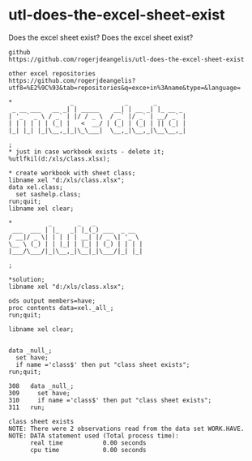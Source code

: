 # utl-does-the-excel-sheet-exist
Does the excel sheet exist? 
    Does the excel sheet exist?                                                                           
                                                                                                          
    github                                                                                                
    https://github.com/rogerjdeangelis/utl-does-the-excel-sheet-exist                                     
                                                                                                          
    other excel repositories                                                                              
    https://github.com/rogerjdeangelis?utf8=%E2%9C%93&tab=repositories&q=exce+in%3Aname&type=&language=   
                                                                                                          
    *                _              _       _                                                             
     _ __ ___   __ _| | _____    __| | __ _| |_ __ _                                                      
    | '_ ` _ \ / _` | |/ / _ \  / _` |/ _` | __/ _` |                                                     
    | | | | | | (_| |   <  __/ | (_| | (_| | || (_| |                                                     
    |_| |_| |_|\__,_|_|\_\___|  \__,_|\__,_|\__\__,_|                                                     
                                                                                                          
    ;                                                                                                     
    * just in case workbook exists - delete it;                                                           
    %utlfkil(d:/xls/class.xlsx);                                                                          
                                                                                                          
    * create workbook with sheet class;                                                                   
    libname xel "d:/xls/class.xlsx";                                                                      
    data xel.class;                                                                                       
      set sashelp.class;                                                                                  
    run;quit;                                                                                             
    libname xel clear;                                                                                    
                                                                                                          
    *          _       _   _                                                                              
     ___  ___ | |_   _| |_(_) ___  _ __                                                                   
    / __|/ _ \| | | | | __| |/ _ \| '_ \                                                                  
    \__ \ (_) | | |_| | |_| | (_) | | | |                                                                 
    |___/\___/|_|\__,_|\__|_|\___/|_| |_|                                                                 
                                                                                                          
    ;                                                                                                     
                                                                                                          
    *solution;                                                                                            
    libname xel "d:/xls/class.xlsx";                                                                      
                                                                                                          
    ods output members=have;                                                                              
    proc contents data=xel._all_;                                                                         
    run;quit;                                                                                             
                                                                                                          
    libname xel clear;                                                                                    
                                                                                                          
                                                                                                          
    data _null_;                                                                                          
      set have;                                                                                           
      if name ='class$' then put "class sheet exists";                                                    
    run;quit;                                                                                             
                                                                                                          
    308   data _null_;                                                                                    
    309     set have;                                                                                     
    310     if name ='class$' then put "class sheet exists";                                              
    311   run;                                                                                            
                                                                                                          
    class sheet exists                                                                                    
    NOTE: There were 2 observations read from the data set WORK.HAVE.                                     
    NOTE: DATA statement used (Total process time):                                                       
          real time           0.00 seconds                                                                
          cpu time            0.00 seconds                                                                
                                                                                                          
                                                                                                          
